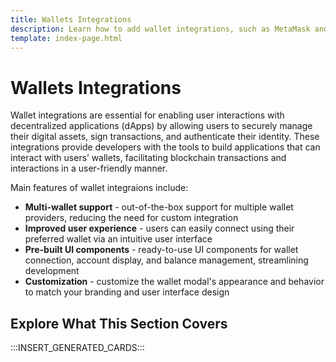```yaml
---
title: Wallets Integrations
description: Learn how to add wallet integrations, such as MetaMask and WalletConnect, to your dApp on Tanssi appchains so users can automatically connect to their wallets.
template: index-page.html
---
```


# Wallets Integrations

Wallet integrations are essential for enabling user interactions with decentralized applications (dApps) by allowing users to securely manage their digital assets, sign transactions, and authenticate their identity. These integrations provide developers with the tools to build applications that can interact with users’ wallets, facilitating blockchain transactions and interactions in a user-friendly manner.

Main features of wallet integraions include:

- **Multi-wallet support** - out-of-the-box support for multiple wallet providers, reducing the need for custom integration
- **Improved user experience** - users can easily connect using their preferred wallet via an intuitive user interface
- **Pre-built UI components** - ready-to-use UI components for  wallet connection, account display, and balance management, streamlining development
- **Customization** - customize the wallet modal's appearance and behavior to match your branding and user interface design

## Explore What This Section Covers

:::INSERT_GENERATED_CARDS:::
